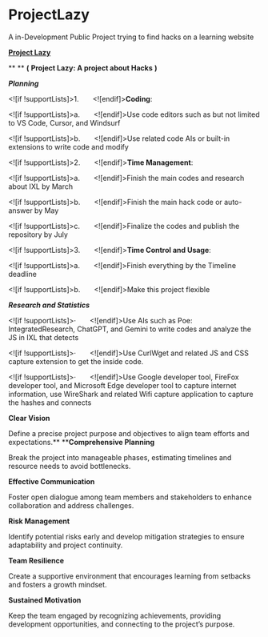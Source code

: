 # ProjectLazy
 A in-Development Public Project trying to find hacks on a learning website

**<u><span></span></u>**
 
**<u><span>Project Lazy</span></u>**
 
** ** **(** **Project Lazy: A project about Hacks** **)** 
 
***Planning*** 
 
<![if !supportLists]>1.       <![endif]>**Coding**:
 
<![if !supportLists]>a.       <![endif]>Use code editors such as but not limited to VS Code, Cursor, and Windsurf
 
<![if !supportLists]>b.       <![endif]>Use related code AIs or built-in extensions to write code and modify
 
<![if !supportLists]>2.       <![endif]>**Time Management**:
 
<![if !supportLists]>a.       <![endif]>Finish the main codes and research about IXL by March
 
<![if !supportLists]>b.       <![endif]>Finish the main hack code or auto-answer by May
 
<![if !supportLists]>c.       <![endif]>Finalize the codes and publish the repository by July
 
<![if !supportLists]>3.       <![endif]>**Time Control and Usage**:
 
<![if !supportLists]>a.       <![endif]>Finish everything by the Timeline deadline
 
<![if !supportLists]>b.       <![endif]>Make this project flexible

***Research and Statistics*** 
 
<![if !supportLists]>·       <![endif]>Use AIs such as Poe: IntegratedResearch, ChatGPT, and Gemini to write codes and analyze the JS in IXL that detects
 
<![if !supportLists]>·       <![endif]>Use CurlWget and related JS and CSS capture extension to get the inside code.
 
<![if !supportLists]>·       <![endif]>Use Google developer tool, FireFox developer tool, and Microsoft Edge developer tool to capture internet information, use WireShark and related Wifi capture application to capture the hashes and connects

**Clear Vision**
 
Define a precise project purpose and objectives to align team efforts and expectations.** ****Comprehensive Planning**
 
Break the project into manageable phases, estimating timelines and resource needs to avoid bottlenecks.
 
**Effective Communication**
 
Foster open dialogue among team members and stakeholders to enhance collaboration and address challenges.

**Risk Management**
 
Identify potential risks early and develop mitigation strategies to ensure adaptability and project continuity.
 
**Team Resilience**
 
Create a supportive environment that encourages learning from setbacks and fosters a growth mindset.
 
**Sustained Motivation**
 
Keep the team engaged by recognizing achievements, providing development opportunities, and connecting to the project’s purpose.
